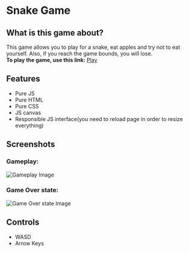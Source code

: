 # Snake Game

## What is this game about?
This game allows you to play for a snake, eat apples and try not to eat yourself. Also, if you reach the game bounds, you will lose. <br>
**To play the game, use this link:** [Play](https://ellywynn.github.io/snake-web/)

## Features
- Pure JS
- Pure HTML
- Pure CSS
- JS canvas
- Responsible JS interface(you need to reload page in order to resize everything)

## Screenshots
### Gameplay:
![Gameplay Image](https://sun9-35.userapi.com/impf/6_qciJ60hBaU2jIrR-r0BdQcl_kvm6zpTev36Q/glcx8VewD5I.jpg?size=1892x937&quality=96&proxy=1&sign=60a125c70f7b0762bb6a8b7b3cc21a38&type=album)

### Game Over state:
![Game Over state Image](https://sun9-34.userapi.com/impf/awyztAGpvecf0gun_uhmj8H0pyXyY9_AqmkR1g/dp6lB40Iv5g.jpg?size=1919x939&quality=96&proxy=1&sign=627684efbee4bc22d492b083848646a6&type=album)

## Controls
- WASD
- Arrow Keys
